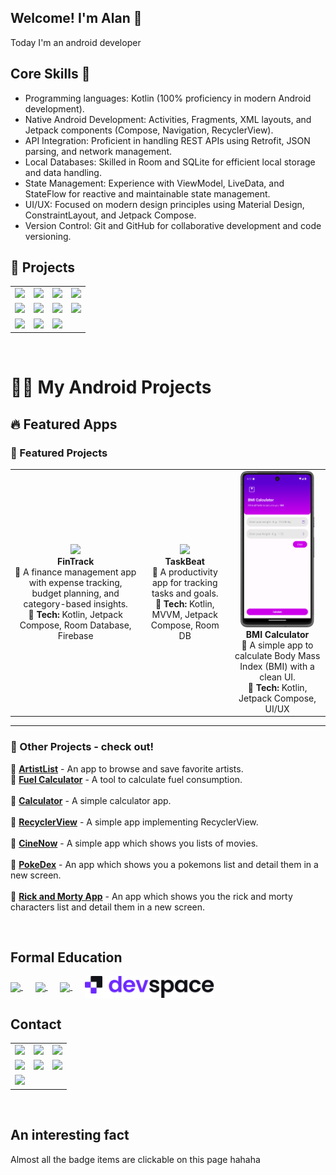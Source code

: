 ## Welcome! I'm Alan 👋<br>
Today I'm an android developer

## Core Skills 🚀
 - Programming languages: Kotlin (100% proficiency in modern Android development).
 - Native Android Development: Activities, Fragments, XML layouts, and Jetpack components (Compose, Navigation, RecyclerView).
 - API Integration: Proficient in handling REST APIs using Retrofit, JSON parsing, and network management.
 - Local Databases: Skilled in Room and SQLite for efficient local storage and data handling.
 - State Management: Experience with ViewModel, LiveData, and StateFlow for reactive and maintainable state management.
 - UI/UX: Focused on modern design principles using Material Design, ConstraintLayout, and Jetpack Compose.
 - Version Control: Git and GitHub for collaborative development and code versioning.

<h2>📱 Projects</h2>
<table border="0.01" cellpadding="10" cellspacing="0" style="border-collapse: collapse; text-align: center;">
  <tr>
    <td>
      <a href="https://github.com/alanliongar/BMI_Calculator">
        <img src="https://img.shields.io/badge/-BMI%20Calculator-blueviolet?style=for-the-badge" height="35"/>
      </a>
    </td>
    <td>
      <a href="https://github.com/alanliongar/Fuel_Calculator">
        <img src="https://img.shields.io/badge/-Fuel%20Calculator-green?style=for-the-badge" height="35"/>
      </a>
    </td>
    <td>
      <a href="https://github.com/alanliongar/Tip_Calculator">
        <img src="https://img.shields.io/badge/-Tip%20Calculator-yellow?style=for-the-badge" height="35"/>
      </a>
    </td>
    <td>
      <a href="https://github.com/alanliongar/Calculator">
        <img src="https://img.shields.io/badge/-Simple%20Calculator-orange?style=for-the-badge" height="35"/>
      </a>
    </td>
  </tr>
  <tr>
    <td>
      <a href="https://github.com/alanliongar/Recyclerview">
        <img src="https://img.shields.io/badge/-Recyclerview-blue?style=for-the-badge" height="35"/>
      </a>
    </td>
    <td>
      <a href="https://github.com/alanliongar/ArtistList">
        <img src="https://img.shields.io/badge/-ArtistList-yellow?style=for-the-badge" height="35"/>
      </a>
    </td>
    <td>
      <a href="https://github.com/alanliongar/TaskBeat">
        <img src="https://img.shields.io/badge/-TaskBeat-red?style=for-the-badge" height="35"/>
      </a>
    </td>
    <td>
      <a href="https://github.com/alanliongar/FinTrack">
        <img src="https://img.shields.io/badge/-FinTrack-green?style=for-the-badge" height="35"/>
      </a>
    </td>
  </tr>
  <tr>
    <td>
      <a href="https://github.com/alanliongar/CineNow">
        <img src="https://img.shields.io/badge/-CineNow-lightblue?style=for-the-badge" height="35"/>
      </a>
    </td>
    <td>
      <a href="https://github.com/alanliongar/PokeDex">
        <img src="https://img.shields.io/badge/-PokeDex-yellow?style=for-the-badge" height="35"/>
      </a>
    </td>
    <td>
      <a href="https://github.com/alanliongar/rickandmorty">
        <img src="https://img.shields.io/badge/-RickAndMorty-purple?style=for-the-badge" height="35"/>
      </a>
    </td>
    <td></td>
  </tr>
</table>
<br>

# 📱🚀 My Android Projects
## 🔥 Featured Apps  
### 🚀 Featured Projects

<table>
  <tr>
    <td align="center">
      <a href="https://github.com/alanliongar/FinTrack">
        <img src="https://github.com/alanliongar/FinTrack/blob/main/Screenshots/Screenshot_20240909_130648.png" height="250"/>
      </a>
      <br>
      <b>FinTrack</b>
      <br>
      📌 A finance management app with expense tracking, budget planning, and category-based insights.
      <br>🔹 <b>Tech:</b> Kotlin, Jetpack Compose, Room Database, Firebase
    </td>
    <td align="center">
      <a href="https://github.com/alanliongar/TaskBeat">
        <img src="https://github.com/alanliongar/TaskBeat/blob/main/Taskbeat01.png" height="250"/>
      </a>
      <br>
      <b>TaskBeat</b>
      <br>
      📌 A productivity app for tracking tasks and goals.
      <br>🔹 <b>Tech:</b> Kotlin, MVVM, Jetpack Compose, Room DB
    </td>
    <td align="center">
      <a href="https://github.com/alanliongar/BMI_Calculator">
        <img src="https://github.com/alanliongar/BMI_Calculator/blob/master/Screenshot_01.png" height="250"/>
      </a>
      <br>
      <b>BMI Calculator</b>
      <br>
      📌 A simple app to calculate Body Mass Index (BMI) with a clean UI.
      <br>🔹 <b>Tech:</b> Kotlin, Jetpack Compose, UI/UX
    </td>
  </tr>
</table>

---

### 📌 Other Projects - check out!
🔹 **[ArtistList](https://github.com/alanliongar/ArtistList)** - An app to browse and save favorite artists.<br>
🔹 **[Fuel Calculator](https://github.com/alanliongar/FuelCalculator)** - A tool to calculate fuel consumption.<br>  
🔹 **[Calculator](https://github.com/alanliongar/Calculator)** - A simple calculator app.<br>  
🔹 **[RecyclerView](https://github.com/alanliongar/Recyclerview)** - A simple app implementing RecyclerView.<br>  
🔹 **[CineNow](https://github.com/alanliongar/CineNow)** - A simple app which shows you lists of movies.<br>  
🔹 **[PokeDex](https://github.com/alanliongar/PokeDex)** - An app which shows you a pokemons list and detail them in a new screen.<br>  
🔹 **[Rick and Morty App](https://github.com/alanliongar/rickandmorty)** - An app which shows you the rick and morty characters list and detail them in a new screen.<br>  

<br>
<h2>Formal Education</h2>
<a href="https://www5.usp.br/#english">
  <img align="center" src="https://github.com/user-attachments/assets/5356dd8d-9adc-4950-9c64-e0e435d363ba" height="35"/> 
</a>
&nbsp;&nbsp;&nbsp;&nbsp;
<a href="https://www.ime.usp.br/en/institute/">
  <img align="center" src="https://github.com/user-attachments/assets/5843c109-1578-4695-8a03-290a0ca1a1b1" height="35"/>
</a>
&nbsp;&nbsp;&nbsp;&nbsp;
<a href="https://www.fea.usp.br/en">
  <img align="center" src="https://github.com/user-attachments/assets/2f096702-db08-4390-8b77-32fc328a3639" height="35"/>
</a>
&nbsp;&nbsp;&nbsp;&nbsp;
<a href="https://www.linkedin.com/company/comunidadedevspace/">
  <img align="center" src="https://github.com/alanliongar/alanliongar/blob/main/DevspaceLogo.png" height="35"/>
</a>
<br>
<h2>Contact</h2>
<table>
  <tr>
    <td align="center">
      <a href="https://discord.com/users/gar233/">
        <img src="https://img.shields.io/badge/Discord-%235865F2.svg?style=for-the-badge&logo=discord&logoColor=white" height="35" />
      </a>
    </td>
    <td align="center">
      <a href="https://www.facebook.com/alanlion.gar.3/">
        <img src="https://img.shields.io/badge/Facebook-%231877F2.svg?style=for-the-badge&logo=Facebook&logoColor=white" height="35" />
      </a>
    </td>
    <td align="center">
      <a href="mailto:alan.lucindo.gomes@alumni.usp.br">
        <img src="https://img.shields.io/badge/Gmail-D14836?style=for-the-badge&logo=gmail&logoColor=white" height="35" />
      </a>
    </td>
  </tr>
  <tr>
    <td align="center">
      <a href="https://www.linkedin.com/in/alan-gomes-g">
        <img src="https://img.shields.io/badge/linkedin-%230077B5.svg?style=for-the-badge&logo=linkedin&logoColor=white" height="35" />
      </a>
    </td>
    <td align="center">
      <a href="https://api.whatsapp.com/send?phone=5511975806385">
        <img src="https://img.shields.io/badge/WhatsApp-25D366?style=for-the-badge&logo=whatsapp&logoColor=white" height="35" />
      </a>
    </td>
    <td align="center">
      <a href="https://www.instagram.com/alanliongarr/">
        <img src="https://img.shields.io/badge/Instagram-E4405F?style=for-the-badge&logo=instagram&logoColor=white" height="35" />
      </a>
    </td>
  </tr>
  <tr>
    <td align="center">
      <a href="https://t.me/+5511975806385">
        <img src="https://img.shields.io/badge/Telegram-2CA5E0?style=for-the-badge&logo=telegram&logoColor=white" height="35" />
      </a>
    </td>
    <td></td>
    <td></td>
  </tr>
</table><br>
<h2>An interesting fact</h2>
Almost all the badge items are clickable on this page hahaha
